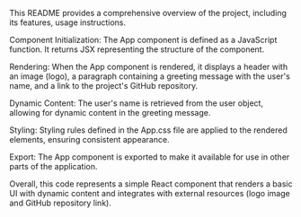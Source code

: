 This README provides a comprehensive overview of the project, including its features, usage instructions.

Component Initialization:
The App component is defined as a JavaScript function.
It returns JSX representing the structure of the component.

Rendering:
When the App component is rendered, it displays a header with an image (logo), a paragraph containing a greeting message with the user's name, and a link to the project's GitHub repository.

Dynamic Content:
The user's name is retrieved from the user object, allowing for dynamic content in the greeting message.

Styling:
Styling rules defined in the App.css file are applied to the rendered elements, ensuring consistent appearance.

Export:
The App component is exported to make it available for use in other parts of the application.

Overall, this code represents a simple React component that renders a basic UI with dynamic content and integrates with external resources (logo image and GitHub repository link).
